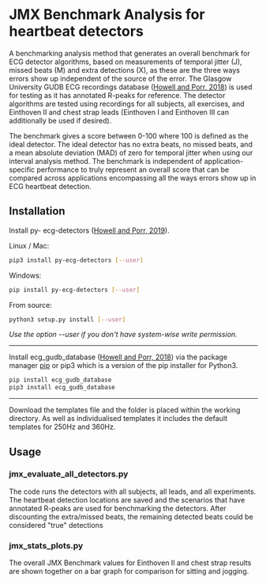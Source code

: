 # JMX Benchmark Analysis for heartbeat detectors

A benchmarking analysis method that generates an overall benchmark for
ECG detector algorithms, based on measurements of temporal jitter (J),
missed beats (M) and extra detections (X), as these are the three ways
errors show up independent of the source of the error. The Glasgow
University GUDB ECG recordings database ([Howell and Porr,
2018](http://dx.doi.org/10.5525/gla.researchdata.716)) is used for
testing as it has annotated R-peaks for reference. The detector
algorithms are tested using recordings for all subjects, all
exercises, and Einthoven II and chest strap leads (Einthoven I and
Einthoven III can additionally be used if desired).

The benchmark gives a score between 0-100 where 100 is defined as the
ideal detector. The ideal detector has no extra beats, no missed
beats, and a mean absolute deviation (MAD) of zero for temporal jitter
when using our interval analysis method. The benchmark is independent
of application-specific performance to truly represent an overall
score that can be compared across applications encompassing all the
ways errors show up in ECG heartbeat detection.

## Installation

Install py- ecg-detectors ([Howell and Porr, 2019](https://doi.org/10.5281/zenodo.3353396)).

Linux / Mac:
```bash
pip3 install py-ecg-detectors [--user]
```
Windows:
```bash
pip install py-ecg-detectors [--user]
```
From source:
```bash
python3 setup.py install [--user]
```
*Use the option --user if you don't have system-wise write permission.*

---
Install ecg_gudb_database ([Howell and Porr, 2018](https://pypi.org/project/ecg-gudb-database/)) via the package manager [pip](https://pip.pypa.io/en/stable/) or pip3 which is a version of the pip installer for Python3.

```bash
pip install ecg_gudb_database
pip3 install ecg_gudb_database
```

---
Download the templates file and the folder is placed within the working directory. As well as individualised templates it includes the default templates for 250Hz and 360Hz.

## Usage

### jmx_evaluate_all_detectors.py

The code runs the detectors with all subjects, all leads, and all
experiments. The heartbeat detection locations are saved and the
scenarios that have annotated R-peaks are used for benchmarking the
detectors. After discounting the
extra/missed beats, the remaining detected beats could be considered
"true" detections

### jmx_stats_plots.py

The overall JMX Benchmark values for Einthoven
II and chest strap results are shown together on a bar graph for
comparison for sitting and jogging.
